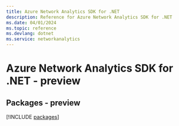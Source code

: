 ```yaml
---
title: Azure Network Analytics SDK for .NET
description: Reference for Azure Network Analytics SDK for .NET
ms.date: 04/01/2024
ms.topic: reference
ms.devlang: dotnet
ms.service: networkanalytics
---
```

# Azure Network Analytics SDK for .NET - preview
## Packages - preview
[!INCLUDE [packages](network-analytics-index.md)]